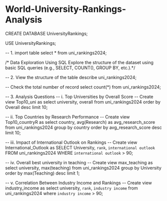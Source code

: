 # World-University-Rankings-Analysis

CREATE DATABASE UniversityRankings;

USE UniversityRankings;

-- 1. import table
select * from uni_rankings2024;

/* Data Exploration Using SQL
Explore the structure of the dataset using basic SQL queries 
(e.g., SELECT, COUNT(), GROUP BY, etc.).*/

-- 2. View the structure of the table
describe uni_rankings2024;

-- Check the total number of record
select count(*) from uni_rankings2024;

-- 3. Analysis Questions
-- i. Top Universities by Overall Score
-- Create view Top10_uni as
select university, 
overall from uni_rankings2024
order by Overall 
desc
limit 10;

-- ii. Top Countries by Research Performance
-- Create view Top10_countryR as
select country,
avg(Research) as avg_research_score
from uni_rankings2024
group by country
order by avg_research_score
desc
limit 10;

-- iii. Impact of International Outlook on Rankings
-- Create view International_Outlook as
SELECT University, 
  `rank`, 
  `international outlook`
FROM uni_rankings2024
WHERE `international outlook` > 90;

-- iv. Overall best university in teaching
-- Create view max_teaching as
select university, 
max(teaching) from uni_rankings2024
group by University
order by max(Teaching) desc
limit 1;

-- v. Correlation Between Industry Income and Rankings
-- Create view industry_income as
select university,
`rank`,
`industry income`
from uni_rankings2024
where `industry income` > 90;



